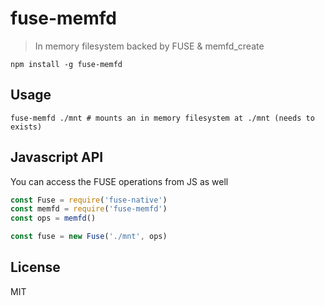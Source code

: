 # fuse-memfd

> In memory filesystem backed by FUSE & memfd_create

```
npm install -g fuse-memfd
```

## Usage

```
fuse-memfd ./mnt # mounts an in memory filesystem at ./mnt (needs to exists)
```

## Javascript API

You can access the FUSE operations from JS as well

```js
const Fuse = require('fuse-native')
const memfd = require('fuse-memfd')
const ops = memfd()

const fuse = new Fuse('./mnt', ops)
```

## License

MIT
